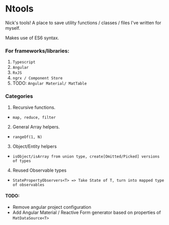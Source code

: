 # Ntools
Nick's tools! A place to save utility functions / classes / files I've written for myself. 

Makes use of ES6 syntax.

### For frameworks/libraries:
1. `Typescript`
2. `Angular`
3. `RxJS`
4. `ngrx / Component Store`
5. TODO: `Angular Material/ MatTable`

### Categories
1. Recursive functions.
- `map, reduce, filter`
2. General Array helpers.
- `rangeOf(1, N)`
3. Object/Entity helpers
- `isObject/isArray from union type, create[Omitted/Picked] versions of types`
4. Reused Observable types
- `StatePropertyObservers<T> => Take State of T, turn into mapped type of observables`

#### TODO:
- Remove angular project configuration
- Add Angular Material / Reactive Form generator based on properties of `MatDataSource<T>` 
